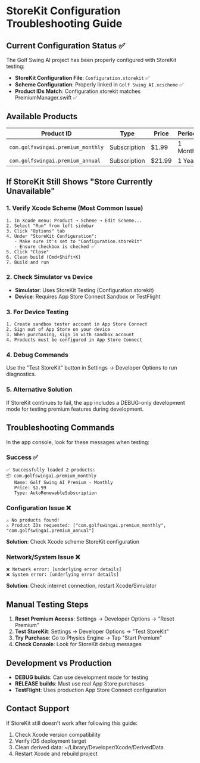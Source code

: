 # StoreKit Configuration Troubleshooting Guide

## Current Configuration Status ✅

The Golf Swing AI project has been properly configured with StoreKit testing:

- **StoreKit Configuration File**: `Configuration.storekit` ✅
- **Scheme Configuration**: Properly linked in `Golf Swing AI.xcscheme` ✅
- **Product IDs Match**: Configuration.storekit matches PremiumManager.swift ✅

## Available Products

| Product ID | Type | Price | Period |
|------------|------|-------|--------|
| `com.golfswingai.premium_monthly` | Subscription | $1.99 | 1 Month |
| `com.golfswingai.premium_annual` | Subscription | $21.99 | 1 Year |

## If StoreKit Still Shows "Store Currently Unavailable"

### 1. Verify Xcode Scheme (Most Common Issue)
```
1. In Xcode menu: Product → Scheme → Edit Scheme...
2. Select "Run" from left sidebar
3. Click "Options" tab
4. Under "StoreKit Configuration":
   - Make sure it's set to "Configuration.storekit"
   - Ensure checkbox is checked ✅
5. Click "Close"
6. Clean build (Cmd+Shift+K)
7. Build and run
```

### 2. Check Simulator vs Device
- **Simulator**: Uses StoreKit Testing (Configuration.storekit)
- **Device**: Requires App Store Connect Sandbox or TestFlight

### 3. For Device Testing
```
1. Create sandbox tester account in App Store Connect
2. Sign out of App Store on your device
3. When purchasing, sign in with sandbox account
4. Products must be configured in App Store Connect
```

### 4. Debug Commands
Use the "Test StoreKit" button in Settings → Developer Options to run diagnostics.

### 5. Alternative Solution
If StoreKit continues to fail, the app includes a DEBUG-only development mode for testing premium features during development.

## Troubleshooting Commands

In the app console, look for these messages when testing:

### Success ✅
```
✅ Successfully loaded 2 products:
📦 com.golfswingai.premium_monthly
   Name: Golf Swing AI Premium - Monthly
   Price: $1.99
   Type: AutoRenewableSubscription
```

### Configuration Issue ❌
```
⚠️ No products found!
⚠️ Product IDs requested: ["com.golfswingai.premium_monthly", "com.golfswingai.premium_annual"]
```

**Solution**: Check Xcode scheme StoreKit configuration

### Network/System Issue ❌
```
❌ Network error: [underlying error details]
❌ System error: [underlying error details]
```

**Solution**: Check internet connection, restart Xcode/Simulator

## Manual Testing Steps

1. **Reset Premium Access**: Settings → Developer Options → "Reset Premium"
2. **Test StoreKit**: Settings → Developer Options → "Test StoreKit" 
3. **Try Purchase**: Go to Physics Engine → Tap "Start Premium"
4. **Check Console**: Look for StoreKit debug messages

## Development vs Production

- **DEBUG builds**: Can use development mode for testing
- **RELEASE builds**: Must use real App Store purchases
- **TestFlight**: Uses production App Store Connect configuration

## Contact Support

If StoreKit still doesn't work after following this guide:
1. Check Xcode version compatibility
2. Verify iOS deployment target
3. Clean derived data: ~/Library/Developer/Xcode/DerivedData
4. Restart Xcode and rebuild project